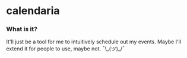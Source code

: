 # calendaria 

### What is it?

It'll just be a tool for me to intuitively schedule out my events. Maybe I'll extend it for people to use, maybe not. ¯\\\_(ツ)_/¯